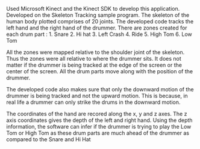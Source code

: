 Used Microsoft Kinect and the Kinect SDK to develop this application.
Developed on the Skeleton Tracking sample program.
The skeleton of the human body plotted comprises of 20 joints. 
The developed code tracks the left hand and the right hand of the 
drummer. 
There are zones created for each drum part :
    1. Snare
	2. Hi hat
	3. Left Crash
	4. Ride
	5. High Tom
	6. Low Tom

All the zones were mapped relative to the shoulder joint of the skeleton.
Thus the zones were all relative to where the drummer sits. It does not 
matter if the drummer is being tracked at the edge of the screen or the 
center of the screen. All the drum parts move along with the position of 
the drummer.

The developed code also makes sure that only the downward motion of the 
drummer is being tracked and not the upward motion. This is because, in 
real life a drummer can only strike the drums in the downward motion.

The coordinates of the hand are recored along the x, y and z axes.
The z axis coordinates gives the depth of the left and right hand.
Using the depth information, the software can infer if the drummer 
is trying to play the Low Tom or High Tom as these drum parts are 
much ahead of the drummer as compared to the Snare and Hi Hat
